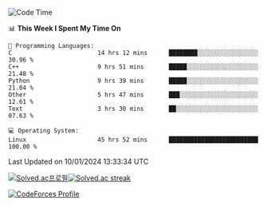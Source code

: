 
<!--START_SECTION:waka-->
![Code Time](http://img.shields.io/badge/Code%20Time-3%2C146%20hrs%2025%20mins-blue)

📊 **This Week I Spent My Time On** 

```text
💬 Programming Languages: 
C                        14 hrs 12 mins      ████████░░░░░░░░░░░░░░░░░   30.96 % 
C++                      9 hrs 51 mins       █████░░░░░░░░░░░░░░░░░░░░   21.48 % 
Python                   9 hrs 39 mins       █████░░░░░░░░░░░░░░░░░░░░   21.04 % 
Other                    5 hrs 47 mins       ███░░░░░░░░░░░░░░░░░░░░░░   12.61 % 
Text                     3 hrs 30 mins       ██░░░░░░░░░░░░░░░░░░░░░░░   07.63 % 

💻 Operating System: 
Linux                    45 hrs 52 mins      █████████████████████████   100.00 % 
```


 Last Updated on 10/01/2024 13:33:34 UTC
<!--END_SECTION:waka-->


[![Solved.ac프로필](http://mazassumnida.wtf/api/generate_badge?boj=hckim96)](https://solved.ac/hckim96)[![Solved.ac streak](http://mazandi.herokuapp.com/api?handle=hckim96&theme=dark)](https://solved.ac/hckim96)


[![CodeForces Profile](https://cf.leed.at?id=hckim96)](https://codeforces.com/profile/hckim96)

